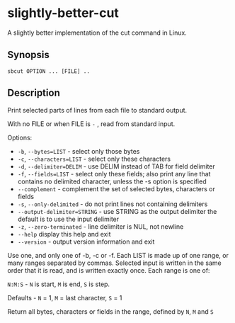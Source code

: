 # slightly-better-cut
A slightly better implementation of the cut command in Linux.

## Synopsis
`sbcut OPTION ... [FILE] ..`

## Description
Print selected parts of lines from each file to standard output.

With no FILE or when FILE is `-` , read from standard input.

Options:

- `-b`, `--bytes=LIST` - select only those bytes
- `-c`, `--characters=LIST` - select only these characters
- `-d`, `--delimiter=DELIM`  - use DELIM instead of TAB for field delimiter
- `-f`, `--fields=LIST` - select only these fields; also print any line that contains no delimited character, unless the -s option is specified
- `--complement` - complement the set of selected bytes, characters or fields
- `-s`, `--only-delimited` - do not print lines not containing delimiters
- `--output-delimiter=STRING` - use STRING as the output delimiter the default is to use the input delimiter
- `-z`, `--zero-terminated` - line delimiter is NUL, not newline
- `--help` display this help and exit
- `--version` - output version information and exit

Use one, and only one of -b, -c or -f.  Each LIST is made up of one range, or many ranges separated by commas.
Selected  input  is written in the same order that it is read, and is written exactly once.  Each range is one of:

`N:M:S` - `N` is start, `M` is end, `S` is step. 

Defaults - `N` = 1, `M` = last character, `S` = 1

Return all bytes, characters or fields in the range, defined by `N`, `M` and `S`

